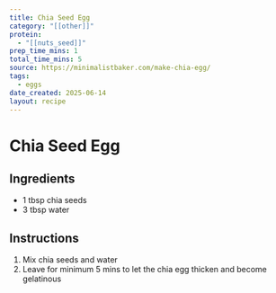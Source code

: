```yaml
---
title: Chia Seed Egg
category: "[[other]]"
protein:
  - "[[nuts_seed]]"
prep_time_mins: 1
total_time_mins: 5
source: https://minimalistbaker.com/make-chia-egg/
tags:
  - eggs
date_created: 2025-06-14
layout: recipe
---
```


# Chia Seed Egg

## Ingredients

- 1 tbsp chia seeds
- 3 tbsp water

## Instructions

1. Mix chia seeds and water
2. Leave for minimum 5 mins to let the chia egg thicken and become gelatinous